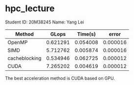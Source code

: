 # hpc_lecture

Student ID: 20M38245
Name: Yang Lei


|  Method         |  GLops   |  Time(s) |  error   |
| --------------- | -------- | ---------| -------- |
| OpenMP          | 0.621291 | 0.054008 | 0.000016 |
| SIMD            | 5.712762 | 0.005874 | 0.000016 |
| cacheblocking   | 0.534946 | 0.062725 | 0.000012 |
| CUDA            | 7.265202 | 0.004619 | 0.000012 |

The best acceleration method is CUDA based on GPU.
